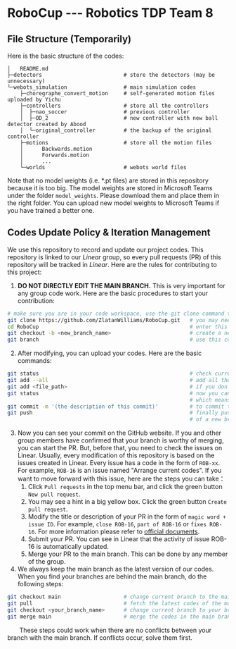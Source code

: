 # RoboCup --- Robotics TDP Team 8
## File Structure (Temporarily)
Here is the basic structure of the codes:
```
│   README.md
├─detectors                          # store the detectors (may be unnecessary)
└─webots_simulation                  # main simulation codes
    ├─choregraphe_convert_motion     # self-generated motion files uploaded by Yichu
    ├─controllers                    # store all the controllers
    │  ├─nao_soccer                  # previous controller
    │  ├─OD_2                        # new controller with new ball detector created by Abood 
    │  └─original_controller         # the backup of the original controller
    ├─motions                        # store all the motion files
    │      Backwards.motion
    │      Forwards.motion
    │      ...
    └─worlds                         # webots world files
```
Note that no model weights (i.e. *.pt files) are stored in this repository because it is too big. The model weights are stored in Microsoft Teams under the folder `model_weights`. Please download them and place them in the right folder. You can upload new model weights to Microsoft Teams if you have trained a better one.
## Codes Update Policy & Iteration Management
We use this repository to record and update our project codes. This repository is linked to our _Linear_ group, so every pull requests (PR) of this repository will be tracked in _Linear_. Here are the rules for contributing to this project:
1. **DO NOT DIRECTLY EDIT THE MAIN BRANCH.** This is very important for any group code work. Here are the basic procedures to start your contribution:
```bash
# make sure you are in your code workspace, use the git clone command to fetch the newest version of the codes
git clone https://github.com/ZlatanWilliams/RoboCup.git   # you may need to log in since this is a private repository
cd RoboCup                                                # enter this repository
git checkout -b <new_branch_name>                         # create a new branch and start coding, you can name it whatever you like
git branch                                                # use this command to check which branch you are in currently
```
2. After modifying, you can upload your codes. Here are the basic commands:
```bash
git status                                                # check current status, you may see some lines in red listing the changes you have made
git add --all                                             # add all the changes to this commit
git add <file_path>                                       # if you don't want to add all the files, you can add certain files by this command
git status                                                # now you can use this command again to double-check, you may find the red lines become green,
                                                          # which means they are added to this commit
git commit -m '(the description of this commit)'          # to commit the changes, you MUST add descriptions to claim why you made these changes
git push                                                  # finally push the commit to the remote repository, you may see some errors at the first commit
                                                          # of a new branch, just follow the instructions in the terminal to fix it
```
3. Now you can see your commit on the GitHub website. If you and other group members have confirmed that your branch is worthy of merging, you can start the PR. But, before that, you need to check the issues on Linear. Usually, every modification of this repository is based on the issues created in Linear. Every issue has a code in the form of `ROB-xx`. For example, `ROB-16` is an issue named "Arrange current codes". If you want to move forward with this issue, here are the steps you can take：
    1. Click `Pull requests` in the top menu bar, and click the green button `New pull request`.
    2. You may see a hint in a big yellow box. Click the green button `Create pull request`.
    3. Modify the title or description of your PR in the form of `magic word + issue ID`. For example, `close ROB-16`, `part of ROB-16` or `fixes ROB-16`. For more information please refer to [official documents](https://linear.app/docs/github?tabs=206cad22125a).
    4. Submit your PR. You can see in Linear that the activity of issue ROB-16 is automatically updated.
    5. Merge your PR to the main branch. This can be done by any member of the group.
4. We always keep the main branch as the latest version of our codes. When you find your branches are behind the main branch, do the following steps:
```bash
git checkout main                    # change current branch to the main branch
git pull                             # fetch the latest codes of the main branch
git checkout <your_branch_name>      # change current branch to your branch
git merge main                       # merge the codes in the main branch to your branch
```
&nbsp;&nbsp;&nbsp;&nbsp;&nbsp;&nbsp; These steps could work when there are no conflicts between your branch with the main branch. If conflicts occur, solve them first.

